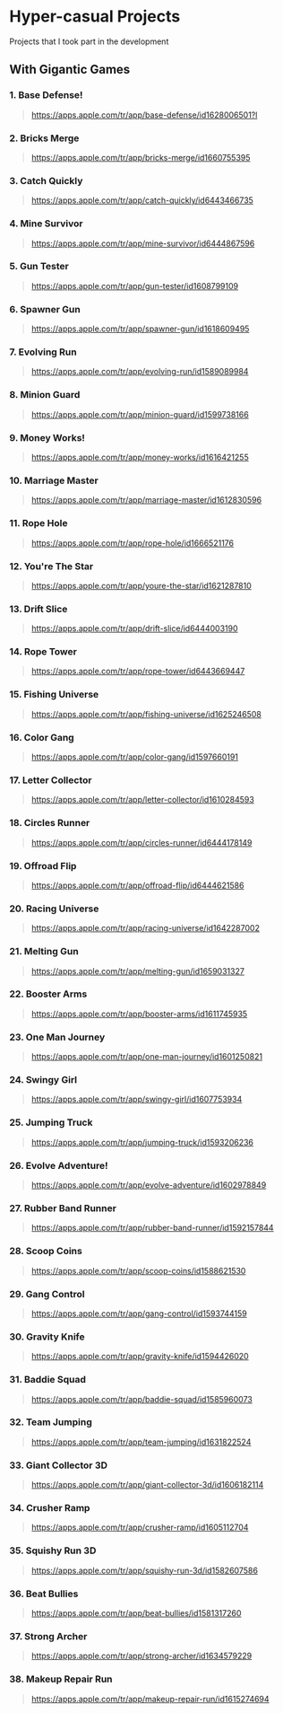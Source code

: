 # Hyper-casual Projects

Projects that I took part in the development


## With Gigantic Games

### 1. Base Defense!
  > https://apps.apple.com/tr/app/base-defense/id1628006501?l
  
### 2. Bricks Merge
  > https://apps.apple.com/tr/app/bricks-merge/id1660755395
 
### 3. Catch Quickly
  > https://apps.apple.com/tr/app/catch-quickly/id6443466735
  
### 4. Mine Survivor
  > https://apps.apple.com/tr/app/mine-survivor/id6444867596
  
### 5. Gun Tester
  > https://apps.apple.com/tr/app/gun-tester/id1608799109
  
### 6. Spawner Gun
  > https://apps.apple.com/tr/app/spawner-gun/id1618609495
  
### 7. Evolving Run
  > https://apps.apple.com/tr/app/evolving-run/id1589089984
  
### 8. Minion Guard
  > https://apps.apple.com/tr/app/minion-guard/id1599738166
  
### 9. Money Works!
  > https://apps.apple.com/tr/app/money-works/id1616421255
  
### 10. Marriage Master
  > https://apps.apple.com/tr/app/marriage-master/id1612830596
  
### 11. Rope Hole
  > https://apps.apple.com/tr/app/rope-hole/id1666521176
  
### 12. You're The Star
  > https://apps.apple.com/tr/app/youre-the-star/id1621287810
  
### 13. Drift Slice
  > https://apps.apple.com/tr/app/drift-slice/id6444003190
  
### 14. Rope Tower
  > https://apps.apple.com/tr/app/rope-tower/id6443669447
  
### 15. Fishing Universe
  > https://apps.apple.com/tr/app/fishing-universe/id1625246508
  
### 16. Color Gang
  > https://apps.apple.com/tr/app/color-gang/id1597660191
  
### 17. Letter Collector
  > https://apps.apple.com/tr/app/letter-collector/id1610284593
  
### 18. Circles Runner
  > https://apps.apple.com/tr/app/circles-runner/id6444178149
  
### 19. Offroad Flip
   > https://apps.apple.com/tr/app/offroad-flip/id6444621586
   
### 20. Racing Universe
   > https://apps.apple.com/tr/app/racing-universe/id1642287002
   
### 21. Melting Gun
   > https://apps.apple.com/tr/app/melting-gun/id1659031327
   
### 22. Booster Arms
   > https://apps.apple.com/tr/app/booster-arms/id1611745935
   
### 23. One Man Journey
   > https://apps.apple.com/tr/app/one-man-journey/id1601250821
   
### 24. Swingy Girl
   > https://apps.apple.com/tr/app/swingy-girl/id1607753934
   
### 25. Jumping Truck
   > https://apps.apple.com/tr/app/jumping-truck/id1593206236
   
### 26. Evolve Adventure!
   > https://apps.apple.com/tr/app/evolve-adventure/id1602978849
   
### 27. Rubber Band Runner
   > https://apps.apple.com/tr/app/rubber-band-runner/id1592157844
   
### 28. Scoop Coins
   > https://apps.apple.com/tr/app/scoop-coins/id1588621530
   
### 29. Gang Control
   > https://apps.apple.com/tr/app/gang-control/id1593744159
   
### 30. Gravity Knife
   > https://apps.apple.com/tr/app/gravity-knife/id1594426020
   
### 31. Baddie Squad
   > https://apps.apple.com/tr/app/baddie-squad/id1585960073
   
### 32. Team Jumping
   > https://apps.apple.com/tr/app/team-jumping/id1631822524
   
### 33. Giant Collector 3D
   > https://apps.apple.com/tr/app/giant-collector-3d/id1606182114
   
### 34. Crusher Ramp
   > https://apps.apple.com/tr/app/crusher-ramp/id1605112704
   
### 35. Squishy Run 3D
   > https://apps.apple.com/tr/app/squishy-run-3d/id1582607586
   
### 36. Beat Bullies
   > https://apps.apple.com/tr/app/beat-bullies/id1581317260
   
### 37. Strong Archer
   > https://apps.apple.com/tr/app/strong-archer/id1634579229
   
### 38. Makeup Repair Run
   > https://apps.apple.com/tr/app/makeup-repair-run/id1615274694
